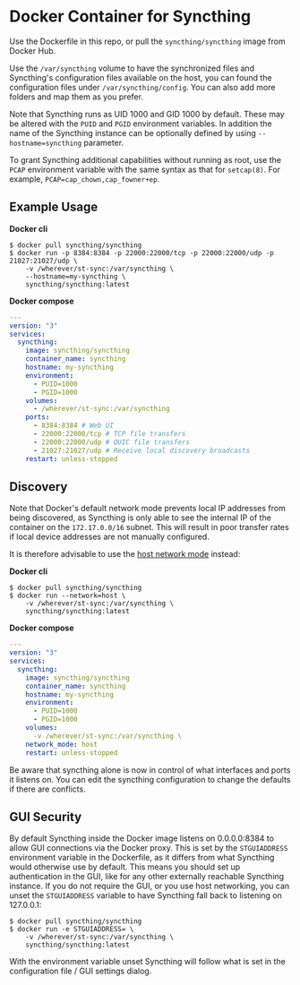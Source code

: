 # Docker Container for Syncthing

Use the Dockerfile in this repo, or pull the `syncthing/syncthing` image
from Docker Hub.

Use the `/var/syncthing` volume to have the synchronized files and Syncthing's
configuration files available on the host, you can found the configuration files
under `/var/syncthing/config`. You can also add more folders and map them as you prefer.

Note that Syncthing runs as UID 1000 and GID 1000 by default. These may be
altered with the `PUID` and `PGID` environment variables. In addition
the name of the Syncthing instance can be optionally defined by using
`--hostname=syncthing` parameter.

To grant Syncthing additional capabilities without running as root, use the
`PCAP` environment variable with the same syntax as that for `setcap(8)`.
For example, `PCAP=cap_chown,cap_fowner+ep`.

## Example Usage

**Docker cli**
```
$ docker pull syncthing/syncthing
$ docker run -p 8384:8384 -p 22000:22000/tcp -p 22000:22000/udp -p 21027:21027/udp \
    -v /wherever/st-sync:/var/syncthing \
    --hostname=my-syncthing \
    syncthing/syncthing:latest
```

**Docker compose**
```yml
---
version: "3"
services:
  syncthing:
    image: syncthing/syncthing
    container_name: syncthing
    hostname: my-syncthing
    environment:
      - PUID=1000
      - PGID=1000
    volumes:
      - /wherever/st-sync:/var/syncthing
    ports:
      - 8384:8384 # Web UI
      - 22000:22000/tcp # TCP file transfers
      - 22000:22000/udp # QUIC file transfers
      - 21027:21027/udp # Receive local discovery broadcasts
    restart: unless-stopped
```

## Discovery

Note that Docker's default network mode prevents local IP addresses from
being discovered, as Syncthing is only able to see the internal IP of the
container on the `172.17.0.0/16` subnet. This will result in poor transfer rates
if local device addresses are not manually configured.

It is therefore advisable to use the [host network mode](https://docs.docker.com/network/host/) instead:

**Docker cli**
```
$ docker pull syncthing/syncthing
$ docker run --network=host \
    -v /wherever/st-sync:/var/syncthing \
    syncthing/syncthing:latest
```

**Docker compose**
```yml
---
version: "3"
services:
  syncthing:
    image: syncthing/syncthing
    container_name: syncthing
    hostname: my-syncthing
    environment:
      - PUID=1000
      - PGID=1000
    volumes:
      -v /wherever/st-sync:/var/syncthing \
    network_mode: host
    restart: unless-stopped
```

Be aware that syncthing alone is now in control of what interfaces and ports it
listens on. You can edit the syncthing configuration to change the defaults if
there are conflicts.

## GUI Security

By default Syncthing inside the Docker image listens on 0.0.0.0:8384 to
allow GUI connections via the Docker proxy. This is set by the
`STGUIADDRESS` environment variable in the Dockerfile, as it differs from
what Syncthing would otherwise use by default. This means you should set up
authentication in the GUI, like for any other externally reachable Syncthing
instance. If you do not require the GUI, or you use host networking, you can
unset the `STGUIADDRESS` variable to have Syncthing fall back to listening
on 127.0.0.1:

```
$ docker pull syncthing/syncthing
$ docker run -e STGUIADDRESS= \
    -v /wherever/st-sync:/var/syncthing \
    syncthing/syncthing:latest
```

With the environment variable unset Syncthing will follow what is set in the
configuration file / GUI settings dialog.
